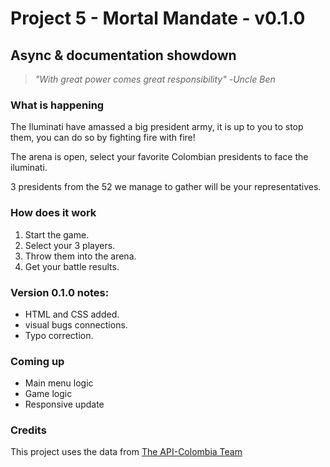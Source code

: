 # Project 5 -  Mortal Mandate  - v0.1.0

## Async & documentation showdown

> *"With great power comes great responsibility"*
> -*Uncle Ben*

### What is happening

The Iluminati have amassed a big president army, it is up to you to stop them, you can do so by fighting fire with fire!

The arena is open, select your favorite Colombian presidents to face the iluminati.

3 presidents from the 52 we manage to gather will be your representatives.

### How does it work

1. Start the game.
1. Select your 3 players.
1. Throw them into the arena.
1. Get your battle results.

### Version 0.1.0 notes:

- HTML and CSS added.
- visual bugs connections.
- Typo correction.

### Coming up

- Main menu logic
- Game logic
- Responsive update


### Credits

This project uses the data from [The API-Colombia Team](https://api-colombia.com/)